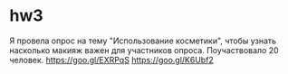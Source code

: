 # hw3
Я провела опрос на тему "Использование косметики", чтобы узнать насколько макияж важен для участников опроса. Поучаствовало 20 человек.
https://goo.gl/EXRPqS
https://goo.gl/K6Ubf2
